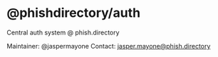 # @phishdirectory/auth

Central auth system @ phish.directory

Maintainer: @jaspermayone
Contact: <jasper.mayone@phish.directory>

